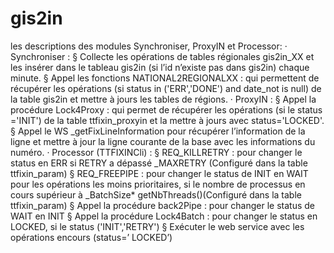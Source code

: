 # gis2in
les descriptions des modules  Synchroniser, ProxyIN et Processor:   ·         Synchroniser :  §  Collecte les opérations de tables régionales gis2in_XX et les insérer dans le tableau gis2in (si l’id n’existe pas dans gis2in) chaque minute.  §  Appel les fonctions NATIONAL2REGIONALXX : qui permettent de récupérer les opérations (si status in ('ERR','DONE') and date_not is null) de la table gis2in et mettre à jours les tables de régions.  ·         ProxyIN :  §  Appel la procédure Lock4Proxy : qui permet de récupérer les opérations (si  le status ='INIT') de la table ttfixin_proxyin et la mettre à jours avec status='LOCKED'.  §  Appel le WS _getFixLineInformation pour récupérer l’information de la ligne et  mettre à jour la ligne courante de la base avec les  informations du numéro.  ·         Processor (TTFIXINCli) :  §  REQ_KILLRETRY : pour changer le status en ERR si RETRY a dépassé _MAXRETRY (Configuré dans la table ttfixin_param)  §  REQ_FREEPIPE : pour changer le status de INIT en WAIT pour les opérations les moins prioritaires, si le nombre de processus en cours supérieur à _BatchSize* getNbThreads()(Configuré dans la table ttfixin_param)  §  Appel la procédure back2Pipe : pour changer le status de WAIT en INIT  §  Appel la procédure Lock4Batch : pour changer le status en LOCKED, si le status ('INIT','RETRY')  §  Exécuter le web service avec les opérations encours (status=’ LOCKED’)
